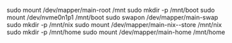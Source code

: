sudo mount /dev/mapper/main-root /mnt
sudo mkdir -p /mnt/boot
sudo mount /dev/nvme0n1p1 /mnt/boot
sudo swapon /dev/mapper/main-swap
sudo mkdir -p /mnt/nix
sudo mount /dev/mapper/main-nix--store /mnt/nix
sudo mkdir -p /mnt/home
sudo mount /dev/mapper/main-home /mnt/home
